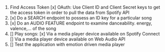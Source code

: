 1. Find Access Token
    [x] OAuth: Use Client ID and Client Secret keys to get the access token in order to pull the data from Spotify API
2. [x] Do a SEARCH endpoint to possess an ID key for a particular song
3. [x] Do an AUDIO FEATURE endpoint to examine danceability. energy, valence,... of the song
4. [] Play songs:
    [x] Via a media player device available on Spotify Connect
    [] Via a media player device available on Web Audio API
4. [] Test the application with emotion driven media player